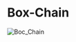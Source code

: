 # Box-Chain

![Boc_Chain](https://user-images.githubusercontent.com/43961147/65813586-4d8ebe80-e212-11e9-953b-141c729cb2ab.gif)
